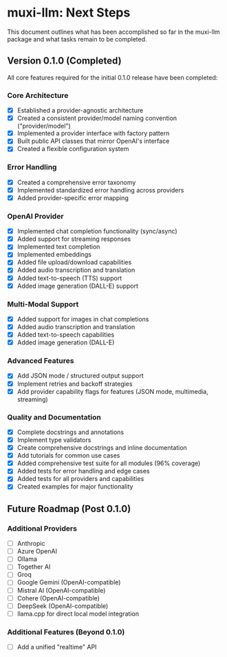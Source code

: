 # muxi-llm: Next Steps

This document outlines what has been accomplished so far in the muxi-llm package and what tasks remain to be completed.

## Version 0.1.0 (Completed)

All core features required for the initial 0.1.0 release have been completed:

### Core Architecture
- [x] Established a provider-agnostic architecture
- [x] Created a consistent provider/model naming convention ("provider/model")
- [x] Implemented a provider interface with factory pattern
- [x] Built public API classes that mirror OpenAI's interface
- [x] Created a flexible configuration system

### Error Handling
- [x] Created a comprehensive error taxonomy
- [x] Implemented standardized error handling across providers
- [x] Added provider-specific error mapping

### OpenAI Provider
- [x] Implemented chat completion functionality (sync/async)
- [x] Added support for streaming responses
- [x] Implemented text completion
- [x] Implemented embeddings
- [x] Added file upload/download capabilities
- [x] Added audio transcription and translation
- [x] Added text-to-speech (TTS) support
- [x] Added image generation (DALL-E) support

### Multi-Modal Support
- [x] Added support for images in chat completions
- [x] Added audio transcription and translation
- [x] Added text-to-speech capabilities
- [x] Added image generation (DALL-E)

### Advanced Features
- [x] Add JSON mode / structured output support
- [x] Implement retries and backoff strategies
- [x] Add provider capability flags for features (JSON mode, multimedia, streaming)

### Quality and Documentation
- [x] Complete docstrings and annotations
- [x] Implement type validators
- [x] Create comprehensive docstrings and inline documentation
- [x] Add tutorials for common use cases
- [x] Added comprehensive test suite for all modules (96% coverage)
- [x] Added tests for error handling and edge cases
- [x] Added tests for all providers and capabilities
- [x] Created examples for major functionality

## Future Roadmap (Post 0.1.0)

### Additional Providers
- [ ] Anthropic
- [ ] Azure OpenAI
- [ ] Ollama
- [ ] Together AI
- [ ] Groq
- [ ] Google Gemini (OpenAI-compatible)
- [ ] Mistral AI (OpenAI-compatible)
- [ ] Cohere (OpenAI-compatible)
- [ ] DeepSeek (OpenAI-compatible)
- [ ] llama.cpp for direct local model integration

### Additional Features (Beyond 0.1.0)
- [ ] Add a unified "realtime" API
